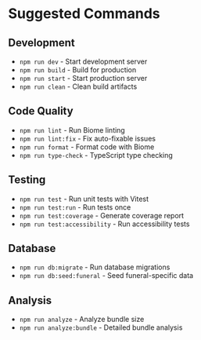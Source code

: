 # Suggested Commands

## Development
- `npm run dev` - Start development server
- `npm run build` - Build for production
- `npm run start` - Start production server
- `npm run clean` - Clean build artifacts

## Code Quality
- `npm run lint` - Run Biome linting
- `npm run lint:fix` - Fix auto-fixable issues
- `npm run format` - Format code with Biome
- `npm run type-check` - TypeScript type checking

## Testing
- `npm run test` - Run unit tests with Vitest
- `npm run test:run` - Run tests once
- `npm run test:coverage` - Generate coverage report
- `npm run test:accessibility` - Run accessibility tests

## Database
- `npm run db:migrate` - Run database migrations
- `npm run db:seed:funeral` - Seed funeral-specific data

## Analysis
- `npm run analyze` - Analyze bundle size
- `npm run analyze:bundle` - Detailed bundle analysis